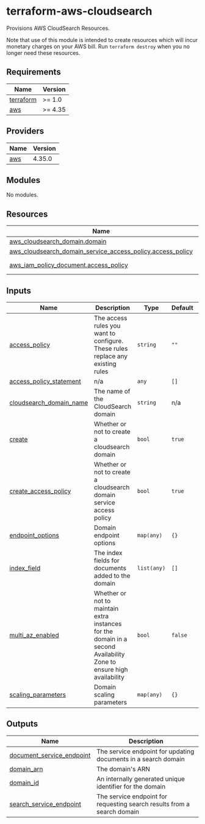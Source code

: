 # terraform-aws-cloudsearch

Provisions AWS CloudSearch Resources.

Note that use of this module is intended to create resources which will incur monetary charges on your AWS bill. Run `terraform destroy` when you no longer need these resources.

<!-- BEGINNING OF PRE-COMMIT-TERRAFORM DOCS HOOK -->
## Requirements

| Name | Version |
|------|---------|
| <a name="requirement_terraform"></a> [terraform](#requirement\_terraform) | >= 1.0 |
| <a name="requirement_aws"></a> [aws](#requirement\_aws) | >= 4.35 |

## Providers

| Name | Version |
|------|---------|
| <a name="provider_aws"></a> [aws](#provider\_aws) | 4.35.0 |

## Modules

No modules.

## Resources

| Name | Type |
|------|------|
| [aws_cloudsearch_domain.domain](https://registry.terraform.io/providers/hashicorp/aws/latest/docs/resources/cloudsearch_domain) | resource |
| [aws_cloudsearch_domain_service_access_policy.access_policy](https://registry.terraform.io/providers/hashicorp/aws/latest/docs/resources/cloudsearch_domain_service_access_policy) | resource |
| [aws_iam_policy_document.access_policy](https://registry.terraform.io/providers/hashicorp/aws/latest/docs/data-sources/iam_policy_document) | data source |

## Inputs

| Name | Description | Type | Default | Required |
|------|-------------|------|---------|:--------:|
| <a name="input_access_policy"></a> [access\_policy](#input\_access\_policy) | The access rules you want to configure. These rules replace any existing rules | `string` | `""` | no |
| <a name="input_access_policy_statement"></a> [access\_policy\_statement](#input\_access\_policy\_statement) | n/a | `any` | `[]` | no |
| <a name="input_cloudsearch_domain_name"></a> [cloudsearch\_domain\_name](#input\_cloudsearch\_domain\_name) | The name of the CloudSearch domain | `string` | n/a | yes |
| <a name="input_create"></a> [create](#input\_create) | Whether or not to create a cloudsearch domain | `bool` | `true` | no |
| <a name="input_create_access_policy"></a> [create\_access\_policy](#input\_create\_access\_policy) | Whether or not to create a cloudsearch domain service access policy | `bool` | `true` | no |
| <a name="input_endpoint_options"></a> [endpoint\_options](#input\_endpoint\_options) | Domain endpoint options | `map(any)` | `{}` | no |
| <a name="input_index_field"></a> [index\_field](#input\_index\_field) | The index fields for documents added to the domain | `list(any)` | `[]` | no |
| <a name="input_multi_az_enabled"></a> [multi\_az\_enabled](#input\_multi\_az\_enabled) | Whether or not to maintain extra instances for the domain in a second Availability Zone to ensure high availability | `bool` | `false` | no |
| <a name="input_scaling_parameters"></a> [scaling\_parameters](#input\_scaling\_parameters) | Domain scaling parameters | `map(any)` | `{}` | no |

## Outputs

| Name | Description |
|------|-------------|
| <a name="output_document_service_endpoint"></a> [document\_service\_endpoint](#output\_document\_service\_endpoint) | The service endpoint for updating documents in a search domain |
| <a name="output_domain_arn"></a> [domain\_arn](#output\_domain\_arn) | The domain's ARN |
| <a name="output_domain_id"></a> [domain\_id](#output\_domain\_id) | An internally generated unique identifier for the domain |
| <a name="output_search_service_endpoint"></a> [search\_service\_endpoint](#output\_search\_service\_endpoint) | The service endpoint for requesting search results from a search domain |
<!-- END OF PRE-COMMIT-TERRAFORM DOCS HOOK -->

